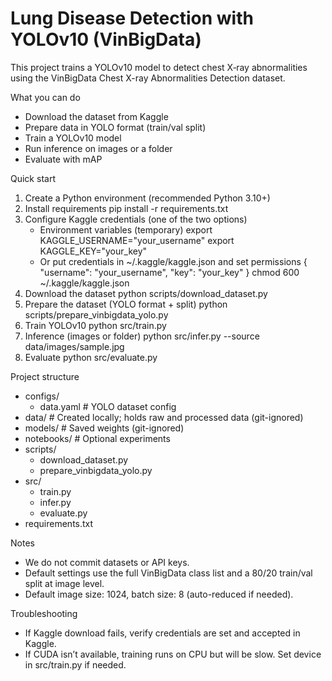 # Lung Disease Detection with YOLOv10 (VinBigData)

This project trains a YOLOv10 model to detect chest X‑ray abnormalities using the VinBigData Chest X-ray Abnormalities Detection dataset.

What you can do
- Download the dataset from Kaggle
- Prepare data in YOLO format (train/val split)
- Train a YOLOv10 model
- Run inference on images or a folder
- Evaluate with mAP

Quick start
1) Create a Python environment (recommended Python 3.10+)
2) Install requirements
   pip install -r requirements.txt
3) Configure Kaggle credentials (one of the two options)
   - Environment variables (temporary)
     export KAGGLE_USERNAME="your_username"
     export KAGGLE_KEY="your_key"
   - Or put credentials in ~/.kaggle/kaggle.json and set permissions
     {
       "username": "your_username",
       "key": "your_key"
     }
     chmod 600 ~/.kaggle/kaggle.json
4) Download the dataset
   python scripts/download_dataset.py
5) Prepare the dataset (YOLO format + split)
   python scripts/prepare_vinbigdata_yolo.py
6) Train YOLOv10
   python src/train.py
7) Inference (images or folder)
   python src/infer.py --source data/images/sample.jpg
8) Evaluate
   python src/evaluate.py

Project structure
- configs/
  - data.yaml          # YOLO dataset config
- data/                # Created locally; holds raw and processed data (git-ignored)
- models/              # Saved weights (git-ignored)
- notebooks/           # Optional experiments
- scripts/
  - download_dataset.py
  - prepare_vinbigdata_yolo.py
- src/
  - train.py
  - infer.py
  - evaluate.py
- requirements.txt

Notes
- We do not commit datasets or API keys.
- Default settings use the full VinBigData class list and a 80/20 train/val split at image level.
- Default image size: 1024, batch size: 8 (auto-reduced if needed).

Troubleshooting
- If Kaggle download fails, verify credentials are set and accepted in Kaggle.
- If CUDA isn’t available, training runs on CPU but will be slow. Set device in src/train.py if needed.
